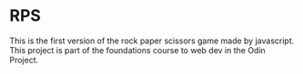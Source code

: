 # RPS
This is the first version of the rock paper scissors game made by javascript. This project is part of the foundations course to web dev in the Odin Project.
